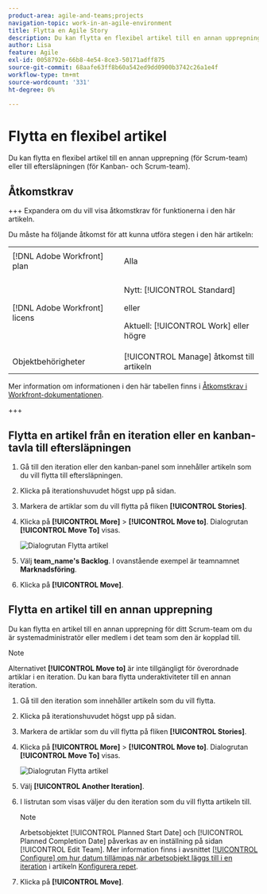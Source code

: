 ```yaml
---
product-area: agile-and-teams;projects
navigation-topic: work-in-an-agile-environment
title: Flytta en Agile Story
description: Du kan flytta en flexibel artikel till en annan upprepning (för Scrum-team) eller till eftersläpningen (för Kanban- och Scrum-team).
author: Lisa
feature: Agile
exl-id: 0058792e-66b8-4e54-8ce3-50171adff875
source-git-commit: 68aafe63ff8b60a542ed9dd0900b3742c26a1e4f
workflow-type: tm+mt
source-wordcount: '331'
ht-degree: 0%

---
```


# Flytta en flexibel artikel

Du kan flytta en flexibel artikel till en annan upprepning (för Scrum-team) eller till eftersläpningen (för Kanban- och Scrum-team).

## Åtkomstkrav

+++ Expandera om du vill visa åtkomstkrav för funktionerna i den här artikeln.

Du måste ha följande åtkomst för att kunna utföra stegen i den här artikeln:

<table style="table-layout:auto"> 
 <col> 
 </col> 
 <col> 
 </col> 
 <tbody> 
  <tr> 
   <td role="rowheader">[!DNL Adobe Workfront] plan</td> 
   <td> <p>Alla</p> </td> 
  </tr> 
  <tr> 
   <td role="rowheader">[!DNL Adobe Workfront] licens</td> 
   <td> <p>Nytt: [!UICONTROL Standard]</p> 
   eller
   <p>Aktuell: [!UICONTROL Work] eller högre</p> </td> 
  </tr>
  <tr> 
   <td role="rowheader">Objektbehörigheter</td> 
   <td>[!UICONTROL Manage] åtkomst till artikeln</td> 
  </tr> 
 </tbody> 
</table>

Mer information om informationen i den här tabellen finns i [Åtkomstkrav i Workfront-dokumentationen](/help/quicksilver/administration-and-setup/add-users/access-levels-and-object-permissions/access-level-requirements-in-documentation.md).

+++

## Flytta en artikel från en iteration eller en kanban-tavla till eftersläpningen

1. Gå till den iteration eller den kanban-panel som innehåller artikeln som du vill flytta till eftersläpningen.
1. Klicka på iterationshuvudet högst upp på sidan.
1. Markera de artiklar som du vill flytta på fliken **[!UICONTROL Stories]**.
1. Klicka på **[!UICONTROL More]** > **[!UICONTROL Move to]**. Dialogrutan **[!UICONTROL Move To]** visas.

   ![Dialogrutan Flytta artikel](assets/iteration-story-move.png)

1. Välj **team_name&#39;s Backlog**. I ovanstående exempel är teamnamnet **Marknadsföring**.

1. Klicka på **[!UICONTROL Move]**.

## Flytta en artikel till en annan upprepning

Du kan flytta en artikel till en annan upprepning för ditt Scrum-team om du är systemadministratör eller medlem i det team som den är kopplad till.

>[!NOTE]
>
> Alternativet **[!UICONTROL Move to]** är inte tillgängligt för överordnade artiklar i en iteration. Du kan bara flytta underaktiviteter till en annan iteration.


1. Gå till den iteration som innehåller artikeln som du vill flytta.
1. Klicka på iterationshuvudet högst upp på sidan.
1. Markera de artiklar som du vill flytta på fliken **[!UICONTROL Stories]**.
1. Klicka på **[!UICONTROL More]** > **[!UICONTROL Move to]**. Dialogrutan **[!UICONTROL Move To]** visas.

   ![Dialogrutan Flytta artikel](assets/iteration-story-move.png)

1. Välj **[!UICONTROL Another Iteration]**.
1. I listrutan som visas väljer du den iteration som du vill flytta artikeln till.

   >[!NOTE]
   >
   >Arbetsobjektet [!UICONTROL Planned Start Date] och [!UICONTROL Planned Completion Date] påverkas av en inställning på sidan [!UICONTROL Edit Team]. Mer information finns i avsnittet [[!UICONTROL Configure] om hur datum tillämpas när arbetsobjekt läggs till i en iteration](../../agile/get-started-with-agile-in-workfront/configure-scrum.md#configure-how-dates-are-applied-when-adding-work-items-to-an-iteration) i artikeln [Konfigurera repet](../../agile/get-started-with-agile-in-workfront/configure-scrum.md).

1. Klicka på **[!UICONTROL Move]**.
